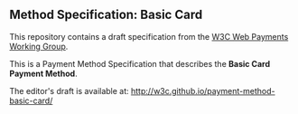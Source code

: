 
## Method Specification: Basic Card

This repository contains a draft specification from the [W3C Web Payments Working Group](https://www.w3.org/Payments/WG/).

This is a Payment Method Specification that describes the __Basic Card Payment Method__.

The editor's draft is available at: http://w3c.github.io/payment-method-basic-card/
